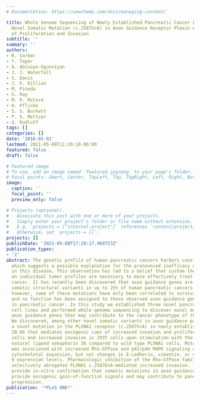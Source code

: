 ```yaml
---
# Documentation: https://wowchemy.com/docs/managing-content/

title: Whole Genome Sequencing of Newly Established Pancreatic Cancer Lines Identifies
  Novel Somatic Mutation (c.2587G>A) in Axon Guidance Receptor Plexin A1 as Enhancer
  of Proliferation and Invasion
subtitle: ''
summary: ''
authors:
- R. Sorber
- Y. Teper
- A. Abisoye-Ogunniyan
- J. J. Waterfall
- S. Davis
- J. K. Killian
- M. Pineda
- S. Ray
- M. R. McCord
- H. Pflicke
- S. S. Burkett
- P. S. Meltzer
- U. Rudloff
tags: []
categories: []
date: '2016-01-01'
lastmod: 2021-05-08T11:20:18-06:00
featured: false
draft: false

# Featured image
# To use, add an image named `featured.jpg/png` to your page's folder.
# Focal points: Smart, Center, TopLeft, Top, TopRight, Left, Right, BottomLeft, Bottom, BottomRight.
image:
  caption: ''
  focal_point: ''
  preview_only: false

# Projects (optional).
#   Associate this post with one or more of your projects.
#   Simply enter your project's folder or file name without extension.
#   E.g. `projects = ["internal-project"]` references `content/project/deep-learning/index.md`.
#   Otherwise, set `projects = []`.
projects: []
publishDate: '2021-05-08T17:20:17.969723Z'
publication_types:
- '2'
abstract: The genetic profile of human pancreatic cancers harbors considerable heterogeneity,
  which suggests a possible explanation for the pronounced inefficacy of single therapies
  in this disease. This observation has led to a belief that custom therapies based
  on individual tumor profiles are necessary to more effectively treat pancreatic
  cancer. It has recently been discovered that axon guidance genes are affected by
  somatic structural variants in up to 25% of human pancreatic cancers. Thus far,
  however, some of these mutations have only been correlated to survival probability
  and no function has been assigned to these observed axon guidance gene mutations
  in pancreatic cancer. In this study we established three novel pancreatic cancer
  cell lines and performed whole genome sequencing to discover novel mutations in
  axon guidance genes that may contribute to the cancer phenotype of these cells.
  We discovered, among other novel somatic variants in axon guidance pathway genes,
  a novel mutation in the PLXNA1 receptor (c.2587G>A) in newly established cell line
  SB.06 that mediates oncogenic cues of increased invasion and proliferation in SB.06
  cells and increased invasion in 293T cells upon stimulation with the receptor's
  natural ligand semaphorin 3A compared to wild type PLXNA1 cells. Mutant PLXNA1 signaling
  was associated with increased Rho-GTPase and p42/p44 MAPK signaling activity and
  cytoskeletal expansion, but not changes in E-cadherin, vimentin, or metalloproteinase
  9 expression levels. Pharmacologic inhibition of the Rho-GTPase family member CDC42
  selectively abrogated PLXNA1 c.2587G>A-mediated increased invasion. These findings
  provide in-vitro confirmation that somatic mutations in axon guidance genes can
  provide oncogenic gain-of-function signals and may contribute to pancreatic cancer
  progression.
publication: '*PLoS ONE*'
---
```

